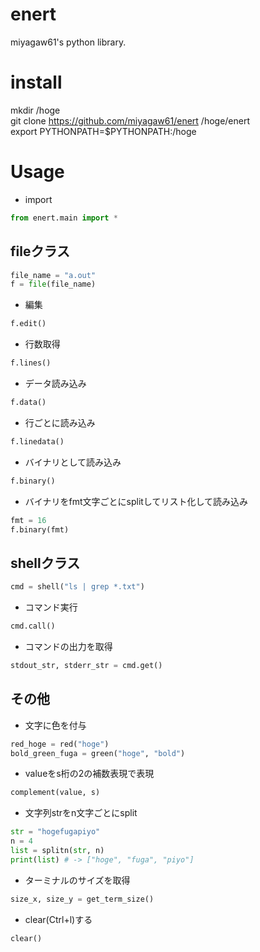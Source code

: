 enert
=====

miyagaw61's python library.

install
=======

mkdir /hoge  
git clone https://github.com/miyagaw61/enert /hoge/enert    
export PYTHONPATH=$PYTHONPATH:/hoge

Usage
=====

* import 
```python
from enert.main import *
```

## fileクラス
```python
file_name = "a.out"
f = file(file_name)
```
- 編集
```python
f.edit()
```

- 行数取得
```python
f.lines()
```

- データ読み込み
```python
f.data()
```

- 行ごとに読み込み
```python
f.linedata()
```

- バイナリとして読み込み
```python
f.binary()
```

- バイナリをfmt文字ごとにsplitしてリスト化して読み込み
```python
fmt = 16
f.binary(fmt)
```

## shellクラス
```python
cmd = shell("ls | grep *.txt")
```
- コマンド実行
```python
cmd.call()
```

- コマンドの出力を取得
```python
stdout_str, stderr_str = cmd.get()
```

## その他

* 文字に色を付与
```python
red_hoge = red("hoge")
bold_green_fuga = green("hoge", "bold")
```

* valueをs桁の2の補数表現で表現
```python
complement(value, s)
```

* 文字列strをn文字ごとにsplit
```python
str = "hogefugapiyo"
n = 4
list = splitn(str, n)
print(list) # -> ["hoge", "fuga", "piyo"]
```

* ターミナルのサイズを取得
```python
size_x, size_y = get_term_size()
```

* clear(Ctrl+l)する
```python
clear()
```
